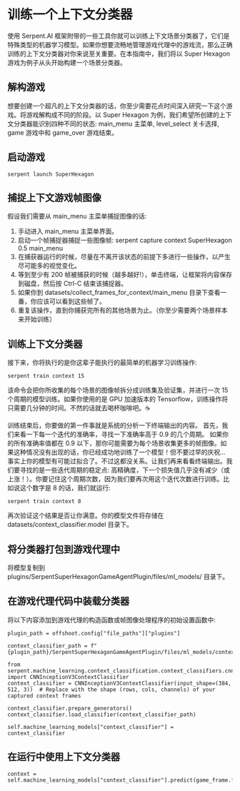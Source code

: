 # 训练一个上下文分类器


使用 Serpent.AI 框架附带的一些工具你就可以训练上下文场景分类器了，它们是特殊类型的机器学习模型。如果你想要流畅地管理游戏代理中的游戏流，那么正确训练的上下文分类器对你来说至关重要。在本指南中，我们将以 Super Hexagon 游戏为例子从头开始构建一个场景分类器。

## 解构游戏
想要创建一个超凡的上下文分类器的话，你至少需要花点时间深入研究一下这个游戏。将游戏解构成不同的阶段。以 Super Hexagon 为例，我们希望所创建的上下文分类器能识别四种不同的状态: main_menu 主菜单, level_select 关卡选择, game 游戏中和 game_over 游戏结束。

## 启动游戏
```
serpent launch SuperHexagon
```
## 捕捉上下文游戏帧图像
假设我们需要从 main_menu 主菜单捕捉图像的话:

1. 手动进入 main_menu 主菜单界面。
2. 启动一个帧捕捉器捕捉一些图像帧: serpent capture context SuperHexagon 0.5 main_menu
3. 在捕获器运行的时候，尽量在不离开该状态的前提下多进行一些操作，以产生尽可能多的视觉变化。
4. 等到至少有 200 帧被捕获的时候（越多越好!），单击终端，让框架将内容保存到磁盘，然后按 Ctrl-C 结束该捕捉器。
5. 如果你到 datasets/collect_frames_for_context/main_menu 目录下查看一番，你应该可以看到这些帧了。
6. 重复该操作，直到你捕获完所有的其他场景为止。（你至少需要两个场景样本来开始训练）

## 训练上下文分类器
接下来，你将执行的是你这辈子能执行的最简单的机器学习训练操作:
```
serpent train context 15
```
该命令会把你所收集的每个场景的图像帧拆分成训练集及验证集，并进行一次 15 个周期的模型训练。如果你使用的是 GPU 加速版本的 Tensorflow，训练操作将只需要几分钟的时间。不然的话就去喝杯咖啡吧。☕️

训练结束后，你要做的第一件事就是系统的分析一下终端输出的内容。 首先，我们来看一下每一个迭代的准确率，寻找一下准确率高于 0.9 的几个周期。 如果你的所有准确率值都在 0.9 以下，那你可能需要为每个场景收集更多的帧图像。如果这种情况没有出现的话，你已经成功地训练了一个模型！但不要过早的庆祝... 事实上你的模型有可能过拟合了。不过这都没关系。让我们再来看看终端输出。我们要寻找的是一些迭代周期的稳定点: 高精确度，下一个损失值几乎没有减少（或上涨！）。你要记住这个周期次数，因为我们要再次用这个迭代次数进行训练。比如说这个数字是 8 的话，我们就运行:
```
serpent train context 8
```
再次验证这个结果是否让你满意。你的模型文件将存储在 datasets/context_classifier.model 目录下。

## 将分类器打包到游戏代理中
将模型复制到 plugins/SerpentSuperHexagonGameAgentPlugin/files/ml_models/ 目录下。

## 在游戏代理代码中装载分类器
将以下内容添加到游戏代理的构造函数或帧图像处理程序的初始设置函数中:
```
plugin_path = offshoot.config["file_paths"]["plugins"]

context_classifier_path = f"{plugin_path}/SerpentSuperHexagonGameAgentPlugin/files/ml_models/context_classifier.model"

from serpent.machine_learning.context_classification.context_classifiers.cnn_inception_v3_context_classifier import CNNInceptionV3ContextClassifier
context_classifier = CNNInceptionV3ContextClassifier(input_shape=(384, 512, 3))  # Replace with the shape (rows, cols, channels) of your captured context frames

context_classifier.prepare_generators()
context_classifier.load_classifier(context_classifier_path)

self.machine_learning_models["context_classifier"] = context_classifier

```
## 在运行中使用上下文分类器
```
context = self.machine_learning_models["context_classifier"].predict(game_frame.frame) 
```


